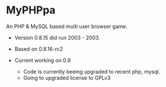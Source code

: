 # MyPHPpa
An PHP &amp; MySQL based multi user browser game. 

- Version 0.8.15 did run 2003 - 2003. 
- Based on 0.8.16-rc2

- Current working on 0.9
  - Code is currently beeing upgraded to recent php, mysql.
  - Going to upgraded license to GPLv3

